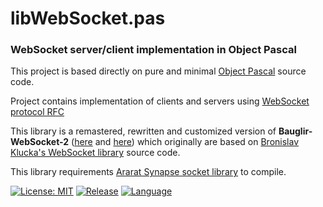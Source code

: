 # libWebSocket.pas

### WebSocket server/client implementation in Object Pascal

This project is based directly on pure and minimal [Object Pascal](https://en.wikipedia.org/wiki/Object_Pascal) source code.

Project contains implementation of clients and servers using [WebSocket protocol RFC](http://tools.ietf.org/html/rfc6455)

This library is a remastered, rewritten and customized version of **Bauglir-WebSocket-2** ([here](https://github.com/MFernstrom/Bauglir-WebSocket-2)
and [here](https://github.com/Robert-112/Bauglir-WebSocket-2))
which originally are based on [Bronislav Klucka's WebSocket library](http://code.google.com/p/bauglir-websocket) source code.

This library requirements [Ararat Synapse socket library](http://www.ararat.cz/synapse/) to compile.

[![License: MIT](https://img.shields.io/badge/License-MIT-yellow.svg)](https://opensource.org/licenses/MIT)
[![Release](https://shields.io/badge/Release-v1.0-blue?style=flat)](https://github.com/biot2/libWebSocket.pas/releases/tag/v1.0)
[![Language](https://img.shields.io/badge/Language-Object%20Pascal-darkgreen)](https://en.wikipedia.org/wiki/Object_Pascal)
